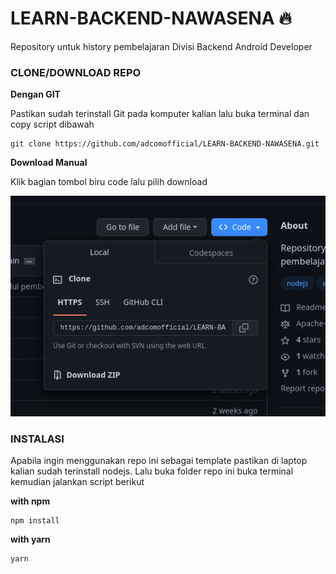 # LEARN-BACKEND-NAWASENA 🔥

Repository untuk history pembelajaran Divisi Backend Android Developer 



### **CLONE/DOWNLOAD REPO**

**Dengan GIT**

Pastikan sudah terinstall Git pada komputer kalian lalu buka terminal dan copy script dibawah 

```shell
git clone https://github.com/adcomofficial/LEARN-BACKEND-NAWASENA.git
```

**Download Manual**

Klik bagian tombol biru code lalu pilih download

![](/images/DOWNLOAD.png)



### INSTALASI

Apabila ingin menggunakan repo ini sebagai template pastikan di laptop kalian sudah terinstall nodejs. Lalu buka folder repo ini buka terminal kemudian jalankan script berikut

**with npm**

```shell
npm install
```

**with yarn**

```shell
yarn
```
